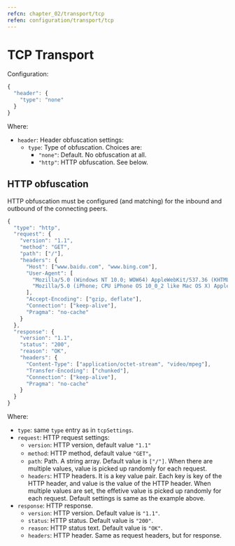 ```yaml
---
refcn: chapter_02/transport/tcp
refen: configuration/transport/tcp
---
```

# TCP Transport

Configuration:

```javascript
{
  "header": {
    "type": "none"
  }
}
```

Where:

* `header`: Header obfuscation settings: 
  * `type`: Type of obfuscation. Choices are: 
    * `"none"`: Default. No obfuscation at all.
    * `"http"`: HTTP obfuscation. See below.

## HTTP obfuscation

HTTP obfuscation must be configured (and matching) for the inbound and outbound of the connecting peers.

```javascript
{
  "type": "http",
  "request": {
    "version": "1.1",
    "method": "GET",
    "path": ["/"],
    "headers": {
      "Host": ["www.baidu.com", "www.bing.com"],
      "User-Agent": [
        "Mozilla/5.0 (Windows NT 10.0; WOW64) AppleWebKit/537.36 (KHTML, like Gecko) Chrome/53.0.2785.143 Safari/537.36",
        "Mozilla/5.0 (iPhone; CPU iPhone OS 10_0_2 like Mac OS X) AppleWebKit/601.1 (KHTML, like Gecko) CriOS/53.0.2785.109 Mobile/14A456 Safari/601.1.46"
      ],
      "Accept-Encoding": ["gzip, deflate"],
      "Connection": ["keep-alive"],
      "Pragma": "no-cache"
    }
  },
  "response": {
    "version": "1.1",
    "status": "200",
    "reason": "OK",
    "headers": {
      "Content-Type": ["application/octet-stream", "video/mpeg"],
      "Transfer-Encoding": ["chunked"],
      "Connection": ["keep-alive"],
      "Pragma": "no-cache"
    }
  }
}
```

Where:

* `type`: same `type` entry as in `tcpSettings`.
* `request`: HTTP request settings: 
  * `version`: HTTP version, default value `"1.1"`
  * `method`: HTTP method, default value `"GET"`。
  * `path`: Path. A string array. Default value is `["/"]`. When there are multiple values, value is picked up randomly for each request.
  * `headers`: HTTP headers. It is a key value pair. Each key is key of the HTTP header, and value is the value of the HTTP header. When multiple values are set, the effetive value is picked up randomly for each request. Default settings is same as the example above.
* `response`: HTTP response. 
  * `version`: HTTP version. Default value is `"1.1"`.
  * `status`: HTTP status. Default value is `"200"`.
  * `reason`: HTTP status text. Default value is `"OK"`.
  * `headers`: HTTP header. Same as request headers, but for response.